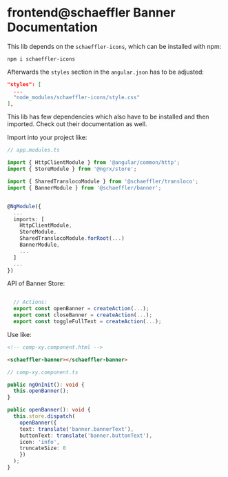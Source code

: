 # frontend@schaeffler Banner Documentation

This lib depends on the `schaeffler-icons`, which can be installed with npm:

`npm i schaeffler-icons`

Afterwards the `styles` section in the `angular.json` has to be adjusted: 

```json
"styles": [
  ...
  "node_modules/schaeffler-icons/style.css"
],
```

This lib has few dependencies which also have to be installed and then imported. Check out their documentation as well.

Import into your project like:

```typescript
// app.modules.ts

import { HttpClientModule } from '@angular/common/http';
import { StoreModule } from '@ngrx/store';

import { SharedTranslocoModule } from '@schaeffler/transloco';
import { BannerModule } from '@schaeffler/banner';


@NgModule({
  ...
  imports: [
    HttpClientModule,
    StoreModule,
    SharedTranslocoModule.forRoot(...)
    BannerModule,
    ...
  ]
  ...
})
```

API of Banner Store:

```typescript

  // Actions:
  export const openBanner = createAction(...);
  export const closeBanner = createAction(...);
  export const toggleFullText = createAction(...);
```

Use like:

```html
<!-- comp-xy.component.html -->

<schaeffler-banner></schaeffler-banner>
```

```typescript
// comp-xy.component.ts

public ngOnInit(): void {
  this.openBanner();
}

public openBanner(): void {
  this.store.dispatch(
    openBanner({
    text: translate('banner.bannerText'),
    buttonText: translate('banner.buttonText'),
    icon: 'info',
    truncateSize: 0
    })
  );
}
```
